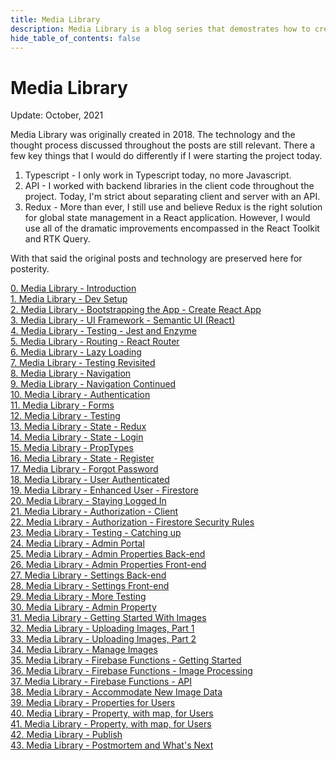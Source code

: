 ```yaml
---
title: Media Library
description: Media Library is a blog series that demostrates how to create a fullstack web application using React and Google Firebase
hide_table_of_contents: false
---
```


# Media Library

Update: October, 2021

Media Library was originally created in 2018. The technology and the thought process discussed throughout the posts are still relevant. There a few key things that I would do differently if I were starting the project today.

1. Typescript - I only work in Typescript today, no more Javascript.
2. API - I worked with backend libraries in the client code throughout the project. Today, I'm strict about separating client and server with an API.
3. Redux - More than ever, I still use and believe Redux is the right solution for global state management in a React application. However, I would use all of the dramatic improvements encompassed in the React Toolkit and RTK Query.

With that said the original posts and technology are preserved here for posterity.

[0. Media Library - Introduction](blog/0-media-library-introduction)  
[1. Media Library - Dev Setup](blog/1-media-library-dev-setup)  
[2. Media Library - Bootstrapping the App - Create React App](blog/2-media-library-bootstrapping-app)  
[3. Media Library - UI Framework - Semantic UI (React)](blog/3-media-library-ui-framework-semantic)  
[4. Media Library - Testing - Jest and Enzyme](blog/4-media-library-testing-jest-and-enzyme)  
[5. Media Library - Routing - React Router](blog/5-media-library-routing-react-router)  
[6. Media Library - Lazy Loading](blog/6-media-library-lazy-loading)  
[7. Media Library - Testing Revisited](blog/7-media-library-testing-revisited)  
[8. Media Library - Navigation](blog/8-media-library-navigation)  
[9. Media Library - Navigation Continued](blog/9-media-library-navigation-continued)  
[10. Media Library - Authentication](blog/10-media-library-authentication)  
[11. Media Library - Forms](blog/11-media-library-forms)  
[12. Media Library - Testing](blog/12-media-library-testing)  
[13. Media Library - State - Redux](blog/13-media-library-state-redux)  
[14. Media Library - State - Login](blog/14-media-library-state-login)  
[15. Media Library - PropTypes](blog/15-media-library-proptypes)  
[16. Media Library - State - Register](blog/16-media-library-state-register)  
[17. Media Library - Forgot Password](blog/17-media-library-forgot-password)  
[18. Media Library - User Authenticated](blog/18-media-library-user-authenticated)  
[19. Media Library - Enhanced User - Firestore](blog/19-media-library-enhanced-user-firestore)  
[20. Media Library - Staying Logged In](blog/20-media-library-staying-logged-in)  
[21. Media Library - Authorization - Client](blog/21-media-library-authorization-client)  
[22. Media Library - Authorization - Firestore Security Rules](blog/22-media-library-authorization-firestore-security-rules)  
[23. Media Library - Testing - Catching up](blog/23-media-library-testing-catching-up)  
[24. Media Library - Admin Portal](blog/24-media-library-admin-portal)  
[25. Media Library - Admin Properties Back-end](blog/25-media-library-admin-properties-backend)  
[26. Media Library - Admin Properties Front-end](blog/26-media-library-admin-properties-frontend)  
[27. Media Library - Settings Back-end](blog/27-media-library-settings-backend)  
[28. Media Library - Settings Front-end](blog/28-media-library-settings-frontend)  
[29. Media Library - More Testing](blog/29-media-library-more-testing)  
[30. Media Library - Admin Property](blog/30-media-library-admin-property)  
[31. Media Library - Getting Started With Images](blog/31-media-library-getting-started-with-images)  
[32. Media Library - Uploading Images, Part 1](blog/32-media-library-uploading-images-part1)  
[33. Media Library - Uploading Images, Part 2](blog/33-media-library-uploading-images-part2)  
[34. Media Library - Manage Images](blog/34-media-library-manage-images)  
[35. Media Library - Firebase Functions - Getting Started](blog/35-media-library-firebase-functions-getting-started)  
[36. Media Library - Firebase Functions - Image Processing](blog/36-media-library-firebase-functions-image-processing)  
[37. Media Library - Firebase Functions - API](blog/37-media-library-firebase-functions-api)  
[38. Media Library - Accommodate New Image Data](blog/38-media-library-accommodate-new-image-data)  
[39. Media Library - Properties for Users](blog/39-media-library-properties-for-users)  
[40. Media Library - Property, with map, for Users](blog/40-media-library-property-with-map-for-users)  
[41. Media Library - Property, with map, for Users](blog/41-media-library-property-with-map-for-users)  
[42. Media Library - Publish](blog/42-media-library-publish)  
[43. Media Library - Postmortem and What's Next](blog/43-media-library-postmortem)
